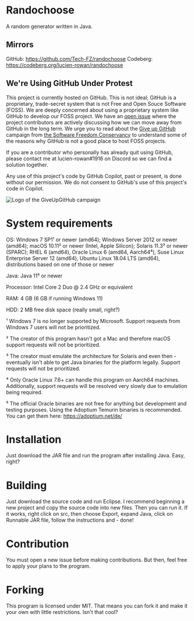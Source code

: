 # Randochoose
A random generator written in Java.

## Mirrors

GitHub: https://github.com/Tech-FZ/randochoose
Codeberg: https://codeberg.org/lucien-rowan/randochoose

## We're Using GitHub Under Protest

This project is currently hosted on GitHub.  This is not ideal; GitHub is a
proprietary, trade-secret system that is not Free and Open Souce Software
(FOSS).  We are deeply concerned about using a proprietary system like GitHub
to develop our FOSS project.  We have an
[open issue](https://github.com/Tech-FZ/randochoose/issues/12) where the
project contributors are actively discussing how we can move away from GitHub
in the long term.  We urge you to read about the
[Give up GitHub](https://GiveUpGitHub.org) campaign from
[the Software Freedom Conservancy](https://sfconservancy.org) to understand
some of the reasons why GitHub is not a good place to host FOSS projects.

If you are a contributor who personally has already quit using GitHub, please 
contact me at lucien-rowan#1916 on Discord so we can find a solution together.

Any use of this project's code by GitHub Copilot, past or present, is done
without our permission.  We do not consent to GitHub's use of this project's
code in Copilot.

![Logo of the GiveUpGitHub campaign](https://sfconservancy.org/img/GiveUpGitHub.png)

# System requirements
OS: Windows 7 SP1¹ or newer (amd64); Windows Server 2012 or newer (amd64); macOS 10.11² or newer (Intel, Apple Silicon); Solaris 11.3³ or newer (SPARC); RHEL 6 (amd64), Oracle Linux 6 (amd64, Aarch64⁴), Suse Linux Enterprise Server 12 (amd64), Ubuntu Linux 18.04 LTS (amd64), distributions based on one of those or newer

Java: Java 11⁵ or newer

Processor: Intel Core 2 Duo @ 2.4 GHz or equivalent

RAM: 4 GB (6 GB if running Windows 11)

HDD: 2 MB free disk space (really small, right?)

¹ Windows 7 is no longer supported by Microsoft. Support requests from Windows 7 users will not be prioritized.

² The creator of this program hasn't got a Mac and therefore macOS support requests will not be prioritized.

³ The creator must emulate the architecture for Solaris and even then - eventually isn't able to get Java binaries for the platform legally. Support requests will not be prioritized.

⁴ Only Oracle Linux 7.6+ can handle this program on Aarch64 machines. Additionally, support requests will be resolved very slowly due to emulation being required.

⁵ The official Oracle binaries are not free for anything but development and testing purposes. Using the Adoptium Temurin binaries is recommended. You can get them here: https://adoptium.net/de/

# Installation
Just download the JAR file and run the program after installing Java. Easy, right?

# Building
Just download the source code and run Eclipse. I recommend beginning a new project and copy the source code into new files. Then you can run it. If it works, right click on src, then choose Export, expand Java, click on Runnable JAR file, follow the instructions and - done!

# Contribution
You must open a new issue before making contributions. But then, feel free to apply your plans to the program.

# Forking
This program is licensed under MIT. That means you can fork it and make it your own with little restrictions. Isn't that cool?
